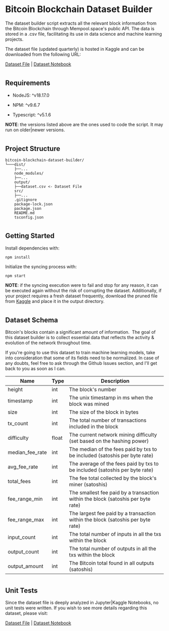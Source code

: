 # Bitcoin Blockchain Dataset Builder

The dataset builder script extracts all the relevant block information from the Bitcoin Blockchain through Mempool.space's public API. The data is stored in a .csv file, facilitating its use in data science and machine learning projects. 

The dataset file (updated quarterly) is hosted in Kaggle and can be downloaded from the following URL:

[Dataset File](https://www.kaggle.com/datasets/jesusgraterol/bitcoin-blockchain-dataset) | [Dataset Notebook](https://www.kaggle.com/code/jesusgraterol/bitcoin-blockchain-historical-data)



#
## Requirements

- NodeJS: ^v18.17.0

- NPM: ^v9.6.7

- Typescript: ^v5.1.6

**NOTE**: the versions listed above are the ones used to code the script. It may run on older|newer versions.




#
## Project Structure

```
bitcoin-blockchain-dataset-builder/
└───dist/
    ├──...
    node_modules/
    ├──...
    output/
    ├──dataset.csv <- Dataset File
    src/
    ├──...
    .gitignore
    package-lock.json
    package.json
    README.md
    tsconfig.json
```





#
## Getting Started

Install dependencies with:

`npm install`

Initialize the syncing process with:

`npm start`

**NOTE**: if the syncing execution were to fail and stop for any reason, it can be executed again without the risk of corrupting the dataset. Additionally, if your project requires a fresh dataset frequently, download the pruned file from [Kaggle](https://www.kaggle.com/datasets/jesusgraterol/bitcoin-blockchain-dataset) and place it in the output directory.





#
## Dataset Schema

Bitcoin's blocks contain a significant amount of information.  The goal of this dataset builder is to collect essential data that reflects the activity & evolution of the network throughout time.

If you're going to use this dataset to train machine learning models, take into consideration that some of its fields need to be normalized. In case of any doubts, feel free to ask through the Github Issues section, and I'll get back to you as soon as I can.

| Name | Type | Description
| ---- | ---- | -----------
| height | int | The block's number
| timestamp | int | The unix timestamp in ms when the block was mined
| size | int | The size of the block in bytes
| tx_count | int | The total number of transactions included in the block
| difficulty | float | The current network mining difficulty (set based on the hashing power)
| median_fee_rate | int | The median of the fees paid by txs to be included (satoshis per byte rate)
| avg_fee_rate | int | The average of the fees paid by txs to be included (satoshis per byte rate)
| total_fees | int | The fee total collected by the block's miner (satoshis)
| fee_range_min | int | The smallest fee paid by a transaction within the block (satoshis per byte rate)
| fee_range_max | int | The largest fee paid by a transaction within the block (satoshis per byte rate)
| input_count | int | The total number of inputs in all the txs within the block
| output_count | int | The total number of outputs in all the txs within the block
| output_amount | int | The Bitcoin total found in all outputs (satoshis)


#
## Unit Tests

Since the dataset file is deeply analyzed in Jupyter|Kaggle Notebooks, no unit tests were written. If you wish to see more details regarding this dataset, please visit:

[Dataset File](https://www.kaggle.com/datasets/jesusgraterol/bitcoin-blockchain-dataset) | [Dataset Notebook](https://www.kaggle.com/code/jesusgraterol/bitcoin-blockchain-historical-data)
